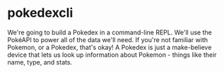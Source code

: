 # pokedexcli

We're going to build a Pokedex in a command-line REPL. We'll use the PokéAPI to power all of the data we'll need. If you're not familiar with Pokemon, or a Pokedex, that's okay! A Pokedex is just a make-believe device that lets us look up information about Pokemon - things like their name, type, and stats.
